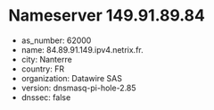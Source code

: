 # Nameserver 149.91.89.84

* as_number: 62000
* name: 84.89.91.149.ipv4.netrix.fr.
* city: Nanterre
* country: FR
* organization: Datawire SAS
* version: dnsmasq-pi-hole-2.85
* dnssec: false
